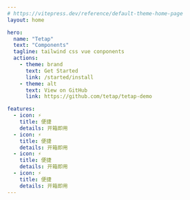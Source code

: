 ```yaml
---
# https://vitepress.dev/reference/default-theme-home-page
layout: home

hero:
  name: "Tetap"
  text: "Components"
  tagline: tailwind css vue conponents
  actions:
    - theme: brand
      text: Get Started
      link: /started/install
    - theme: alt
      text: View on GitHub
      link: https://github.com/tetap/tetap-demo

features:
  - icon: ⚡️
    title: 便捷
    details: 开箱即用
  - icon: ⚡️
    title: 便捷
    details: 开箱即用
  - icon: ⚡️
    title: 便捷
    details: 开箱即用
  - icon: ⚡️
    title: 便捷
    details: 开箱即用
---
```

